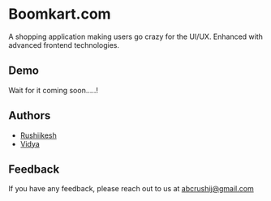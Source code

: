 
# Boomkart.com

A shopping application making users go crazy for the UI/UX. Enhanced with advanced frontend technologies.

## Demo

Wait for it coming soon.....!


## Authors

- [Rushiikesh](https://www.github.com/rushij27)
- [Vidya](https://github.com/VidyaAg)


## Feedback

If you have any feedback, please reach out to us at abcrushij@gmail.com

